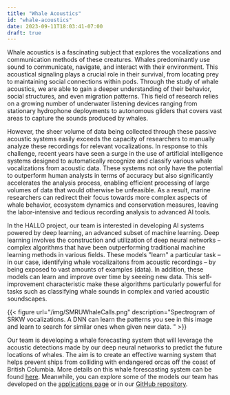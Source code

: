 ```yaml
---
title: "Whale Acoustics"
id: "whale-acoustics"
date: 2023-09-11T18:03:41-07:00
draft: true
---
```


Whale acoustics is a fascinating subject that explores the vocalizations and communication methods of these creatures. Whales predominantly use sound to communicate, navigate, and interact with their environment. This acoustical signaling plays a crucial role in their survival, from locating prey to maintaining social connections within pods. Through the study of whale acoustics, we are able to gain a deeper understanding of their behavior, social structures, and even migration patterns. This field of research relies on a growing number of underwater listening devices ranging from stationary hydrophone deployments to autonomous gliders that covers vast areas to capture the sounds produced by whales. 

However, the sheer volume of data being collected through these passive acoustic systems easily exceeds the capacity of researchers to manually analyze these recordings for relevant vocalizations. In response to this challenge, recent years have seen a surge in the use of artificial intelligence systems designed to automatically recognize and classify various whale vocalizations from acoustic data. These systems not only have the potential to outperform human analysts in terms of accuracy but also significantly accelerates the analysis process, enabling efficient processing of large volumes of data that would otherwise be unfeasible. As a result, marine researchers can redirect their focus towards more complex aspects of whale behavior, ecosystem dynamics and conservation measures, leaving the labor-intensive and tedious recording analysis to advanced AI tools.


In the HALLO project, our team is interested in developing AI systems powered by deep learning, an advanced subset of machine learning. Deep learning involves the construction and utilization of deep neural networks – complex algorithms that have been outperforming traditional machine learning methods in various fields. These models "learn" a particular task – in our case, identifying whale vocalizaitons from acoustic recordings – by being exposed to vast amounts of examples (data). In addition, these models can learn and improve over time by seeeing new data. This self-improvement characteristic make these algorithms particularly powerful for tasks such as classifying whale sounds in complex and varied acoustic soundscapes.

{{< figure url="/img/SMRUWhaleCalls.png" description="Spectrogram of SRKW vocalizations. A DNN can learn the patterns you see in this image and learn to search for similar ones when given new data. " >}}

Our team is developing a whale forecasting system that will leverage the acoustic detections made by our deep neural networks to predict the future locations of whales. The aim is to create an effective warning system that helps prevent ships from colliding with endangered orcas off the coast of British Columbia. More details on this whale forescasting system can be found [here](/research/whale-forecast-system). Meanwhile, you can explore some of the models our team has developed on the [applications page](/applications/) or in our [GitHub repository](https://github.com/coastal-science/HALLO-models).